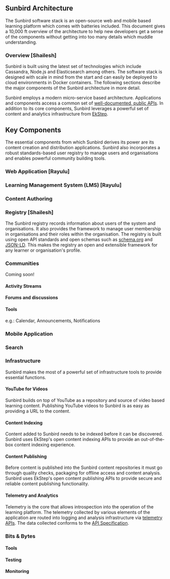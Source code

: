 ## Sunbird Architecture

The Sunbird software stack is an open-source web and mobile based learning platform which comes with batteries included. This document gives a 10,000 ft overview of the architecture to help new developers get a sense of the components without getting into too many details which muddle understanding.

### Overview [Shailesh]
Sunbird is built using the latest set of technologies which include Cassandra, Node.js and Elasticsearch among others. The software stack is designed with scale in mind from the start and can easily be deployed to cloud environments in Docker containers. The following sections describe the major components of the Sunbird architecture in more detail.

Sunbird employs a modern micro-service based architecture. Applications and components access a common set of [well-documented, public APIs](/link-to-api-documentation). In addition to its core components, Sunbird leverages a powerful set of content and analytics infrastructure from [EkStep](https://www.ekstep.org).

## Key Components
The essential components from which Sunbird derives its power are its content creation and distribution applications. Sunbird also incorporates a robust standards-based user registry to manage users and organisations and enables powerful community building tools.

### Web Application [Rayulu]

### Learning Management System (LMS) [Rayulu]

### Content Authoring

### Registry [Shailesh]
The Sunbird registry records information about users of the system and organisations. It also provides the framework to manage user membership in organisations and their roles within the organisation. The registry is built using open API standards and open schemas such as [schema.org](https://schema.org/) and [JSON-LD](https://www.w3.org/TR/json-ld/). This makes the registry an open and extensible framework for any learner or organisation's profile.

### Communities
Coming soon!

#### Activity Streams
#### Forums and discussions
#### Tools
e.g.: Calendar, Announcements, Notifications

### Mobile Application

### Search

### Infrastructure
Sunbird makes the most of a powerful set of infrastructure tools to provide essential functions.

#### YouTube for Videos
Sunbird builds on top of YouTube as a repository and source of video based learning content. Publishing YouTube videos to Sunbird is as easy as providing a URL to the content.

#### Content Indexing
Content added to Sunbird needs to be indexed before it can be discovered. Sunbird uses EkStep's open content indexing APIs to provide an out-of-the-box content indexing experience.

#### Content Publishing
Before content is published into the Sunbird content repositories it must go through quality checks, packaging for offline access and content analysis. Sunbird uses EkStep's open content publishing APIs to provide secure and reliable content publishing functionality.

#### Telemetry and Analytics
Telemetry is the core that allows introspection into the operation of the learning platform. The telemetry collected by various elements of the application are routed into logging and analysis infrastructure via [telemetry APIs](/link-to-telemetry-api-documentation). The data collected conforms to the [API Specification](/link-to-telemetry-v3-specification).

### Bits & Bytes
#### Tools
#### Testing
#### Monitoring
